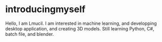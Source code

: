 # introducingmyself
Hello, I am Lmucil.
I am interested in machine learning, and developping desktop application, and creating 3D models.
Still learning Python, C#, batch file, and blender.
